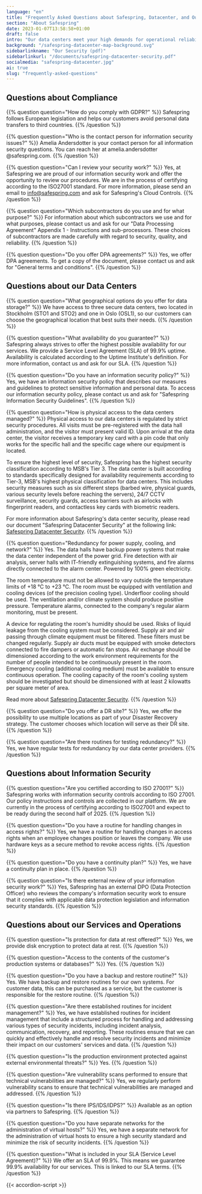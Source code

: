 ```yaml
---
language: "en"
title: "Frequently Asked Questions about Safespring, Datacenter, and Our Operations"
section: "About Safespring"
date: 2023-01-07T13:58:58+01:00
draft: false
intro: "Our data centers meet your high demands for operational reliability and availability. You also get a climate-smart solution since our data centers are powered 100 percent by electricity from renewable energy sources."
background: "/safespring-datacenter-map-background.svg"
sidebarlinkname: "Our Security (pdf)"
sidebarlinkurl: "/documents/safespring-datacenter-security.pdf"
socialmedia: "safespring-datacenter.jpg"
ai: true
slug: "frequently-asked-questions"
---
```


<div itemscope itemtype="https://schema.org/FAQPage">

## Questions about Compliance

<div>

{{% question question="How do you comply with GDPR?" %}}
Safespring follows European legislation and helps our customers avoid personal data transfers to third countries.
{{% /question %}}

{{% question question="Who is the contact person for information security issues?" %}}
Amelia Andersdotter is your contact person for all information security questions. You can reach her at amelia.andersdotter @safespring.com.
{{% /question %}}

{{% question question="Can I review your security work?" %}}
Yes, at Safespring we are proud of our information security work and offer the opportunity to review our procedures. We are in the process of certifying according to the ISO27001 standard. For more information, please send an email to info@safespring.com and ask for Safespring's Cloud Controls.
{{% /question %}}

{{% question question="Which subcontractors do you use and for what purpose?" %}}
For information about which subcontractors we use and for what purposes, please contact us and ask for our "Data Processing Agreement" Appendix 1 - Instructions and sub-processors. These choices of subcontractors are made carefully with regard to security, quality, and reliability.
{{% /question %}}

{{% question question="Do you offer DPA agreements?" %}}
Yes, we offer DPA agreements. To get a copy of the document, please contact us and ask for "General terms and conditions".
{{% /question %}}

</div>

## Questions about our Data Centers

<div>

{{% question question="What geographical options do you offer for data storage?" %}}
We have access to three secure data centers, two located in Stockholm (STO1 and STO2) and one in Oslo (OSL1), so our customers can choose the geographical location that best suits their needs.
{{% /question %}}

{{% question question="What availability do you guarantee?" %}}
Safespring always strives to offer the highest possible availability for our services. We provide a Service Level Agreement (SLA) of 99.9% uptime. Availability is calculated according to the Uptime Institute's definition. For more information, contact us and ask for our SLA.
{{% /question %}}

{{% question question="Do you have an information security policy?" %}}
Yes, we have an information security policy that describes our measures and guidelines to protect sensitive information and personal data. To access our information security policy, please contact us and ask for "Safespring Information Security Guidelines".
{{% /question %}}

{{% question question="How is physical access to the data centers managed?" %}}
Physical access to our data centers is regulated by strict security procedures. All visits must be pre-registered with the data hall administration, and the visitor must present valid ID. Upon arrival at the data center, the visitor receives a temporary key card with a pin code that only works for the specific hall and the specific cage where our equipment is located.

To ensure the highest level of security, Safespring has the highest security classification according to MSB's Tier 3. The data center is built according to standards specifically designed for availability requirements according to Tier-3, MSB's highest physical classification for data centers. This includes security measures such as six different steps (barbed wire, physical guards, various security levels before reaching the servers), 24/7 CCTV surveillance, security guards, access barriers such as airlocks with fingerprint readers, and contactless key cards with biometric readers.

For more information about Safespring's data center security, please read our document "Safespring Datacenter Security" at the following link: [Safespring Datacenter Security](/documents/safespring-datacenter-security.pdf).
{{% /question %}}

{{% question question="Redundancy for power supply, cooling, and network?" %}}
Yes. The data halls have backup power systems that make the data center independent of the power grid. Fire detection with air analysis, server halls with IT-friendly extinguishing systems, and fire alarms directly connected to the alarm center. Powered by 100% green electricity.

The room temperature must not be allowed to vary outside the temperature limits of +18 °C to +23 °C. The room must be equipped with ventilation and cooling devices (of the precision cooling type). Underfloor cooling should be used. The ventilation and/or climate system should produce positive pressure. Temperature alarms, connected to the company's regular alarm monitoring, must be present.

A device for regulating the room's humidity should be used. Risks of liquid leakage from the cooling system must be considered. Supply air and air passing through climate equipment must be filtered. These filters must be changed regularly. Supply air ducts must be equipped with smoke detectors connected to fire dampers or automatic fan stops. Air exchange should be dimensioned according to the work environment requirements for the number of people intended to be continuously present in the room. Emergency cooling (additional cooling medium) must be available to ensure continuous operation. The cooling capacity of the room's cooling system should be investigated but should be dimensioned with at least 2 kilowatts per square meter of area.

Read more about [Safespring Datacenter Security](/documents/safespring-datacenter-security.pdf).
{{% /question %}}

{{% question question="Do you offer a DR site?" %}}
Yes, we offer the possibility to use multiple locations as part of your Disaster Recovery strategy. The customer chooses which location will serve as their DR site.
{{% /question %}}

{{% question question="Are there routines for testing redundancy?" %}}
Yes, we have regular tests for redundancy by our data center providers.
{{% /question %}}

</div>

## Questions about Information Security

<div>
	
{{% question question="Are you certified according to ISO 27001?" %}}
Safespring works with information security controls according to ISO 27001. Our policy instructions and controls are collected in our platform. We are currently in the process of certifying according to ISO27001 and expect to be ready during the second half of 2025.
{{% /question %}}

{{% question question="Do you have a routine for handling changes in access rights?" %}}
Yes, we have a routine for handling changes in access rights when an employee changes position or leaves the company. We use hardware keys as a secure method to revoke access rights.
{{% /question %}}

{{% question question="Do you have a continuity plan?" %}}
Yes, we have a continuity plan in place.
{{% /question %}}

{{% question question="Is there external review of your information security work?" %}}
Yes, Safespring has an external DPO (Data Protection Officer) who reviews the company's information security work to ensure that it complies with applicable data protection legislation and information security standards.
{{% /question %}}

</div>

## Questions about our Services and Operations

<div>
	
{{% question question="Is protection for data at rest offered?" %}}
Yes, we provide disk encryption to protect data at rest.
{{% /question %}}

{{% question question="Access to the contents of the customer's production systems or databases?" %}}
Yes.
{{% /question %}}

{{% question question="Do you have a backup and restore routine?" %}}
Yes. We have backup and restore routines for our own systems. For customer data, this can be purchased as a service, but the customer is responsible for the restore routine.
{{% /question %}}

{{% question question="Are there established routines for incident management?" %}}
Yes, we have established routines for incident management that include a structured process for handling and addressing various types of security incidents, including incident analysis, communication, recovery, and reporting. These routines ensure that we can quickly and effectively handle and resolve security incidents and minimize their impact on our customers' services and data.
{{% /question %}}

{{% question question="Is the production environment protected against external environmental threats?" %}}
Yes.
{{% /question %}}

{{% question question="Are vulnerability scans performed to ensure that technical vulnerabilities are managed?" %}}
Yes, we regularly perform vulnerability scans to ensure that technical vulnerabilities are managed and addressed.
{{% /question %}}

{{% question question="Is there IPS/IDS/IDPS?" %}}
Available as an option via partners to Safespring.
{{% /question %}}

{{% question question="Do you have separate networks for the administration of virtual hosts?" %}}
Yes, we have a separate network for the administration of virtual hosts to ensure a high security standard and minimize the risk of security incidents.
{{% /question %}}

{{% question question="What is included in your SLA (Service Level Agreement)?" %}}
We offer an SLA of 99.9%. This means we guarantee 99.9% availability for our services. This is linked to our SLA terms.
{{% /question %}}

</div></div>

{{< accordion-script >}}
